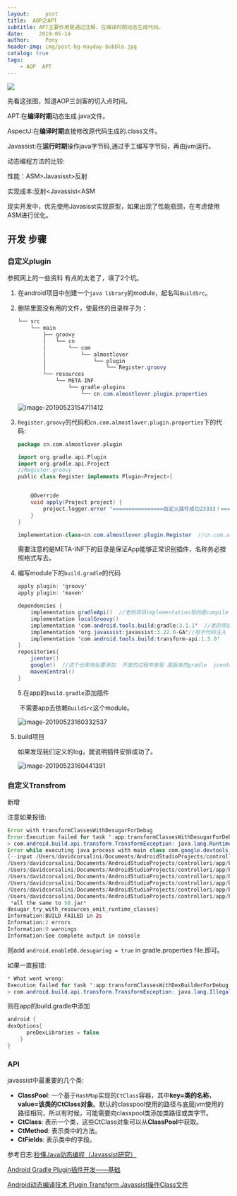 ```yaml
---
layout:     post
title:  AOP之APT
subtitle: APT主要作用是通过注解，在编译时期动态生成代码。
date:     2019-05-14
author:     Pony
header-img: img/post-bg-mayday-bubble.jpg
catalog: true
tags:
    - AOP  APT
---
```


![](https://ws4.sinaimg.cn/large/006tNc79ly1g2zgnxb7eoj30f00bu75e.jpg)

先看这张图，知道AOP三剑客的切入点时间。

APT:在**编译时期**动态生成.java文件。

AspectJ:在**编译时期**直接修改原代码生成的.class文件。

Javassist:在**运行时期**操作java字节码,通过手工编写字节码，再由jvm运行。



动态编程方法的比较:

性能：ASM>Javasisst>反射

实现成本:反射<Javassist<ASM



现实开发中，优先使用Javasisst实现原型，如果出现了性能瓶颈，在考虑使用ASM进行优化。



## 开发 步骤

### 自定义plugin

参照网上的一些资料 有点的太老了，填了2个坑。

1. 在android项目中创建一个`java library`的module，起名叫`BuildSrc`。

2. 删除里面没有用的文件，使最终的目录样子为：

   ```java
   └── src
       └── main
           ├── groovy
           │   └── cn
           │       └── com
           │           └── almostlover
           │               └── plugin
           │                   └── Register.groovy
           └── resources
               └── META-INF
                   └── gradle-plugins
                       └── cn.com.almostlover.plugin.properties
   ```

   ![image-20190523154711412](http://ww1.sinaimg.cn/large/006tNc79ly1g3barn1zmsj30ra0d6ab7.jpg)

3. `Register.groovy`的代码和`cn.com.almostlover.plugin.properties`下的代码:

   ```groovy
   package cn.com.almostlover.plugin
   
   import org.gradle.api.Plugin
   import org.gradle.api.Project
   //Register.groovy
   public class Register implements Plugin<Project>{
   
   
       @Override
       void apply(Project project) {
           project.logger.error "================自定义插件成功23333！=========="
       }
   }
   ```

   ```java
   implementation-class=cn.com.almostlover.plugin.Register  //cn.com.almostlover.plugin.properties
   ```

   需要注意的是META-INF下的目录是保证App能够正常识别插件，名称务必按照格式写去。 

4. 编写module下的`build.gradle`的代码

   ```java
   apply plugin: 'groovy'
   apply plugin: 'maven'
   
   dependencies {
       implementation gradleApi()  //老的项目implementation写的是compile 会导致报错:Don't know how to compute maven coordinate for artifact API,把compile替换成implementation即可。
       implementation localGroovy()
       implementation 'com.android.tools.build:gradle:3.1.1'  //老的项目是 2.2 太老了，我改的和project下的build.gradle的gradle版本一致就好了，至少不会出错
       implementation 'org.javassist:javassist:3.22.0-GA'//用于代码注入
       implementation 'com.android.tools.build:transform-api:1.5.0'
   }
   repositories{
       jcenter()
       google()  //这个仓库地址要添加  开发的过程中发现 高版本的gradle  jcenter和mavenCentral都没有  只能从google中去下载gradle高版本
       mavenCentral()
   }
   
   ```

   5.在app的`build.gradle`添加插件

   ​	不需要app去依赖`BuildSrc`这个module。

   ![image-20190523160332537](http://ww3.sinaimg.cn/large/006tNc79ly1g3bb8hlikxj30oo0dggni.jpg)

5. build项目

   如果发现我们定义的log，就说明插件安排成功了。

   ![image-20190523160441391](http://ww1.sinaimg.cn/large/006tNc79ly1g3bb9p9savj30o40eiac9.jpg)





### 自定义Transfrom

新增



注意如果报错:

```java
Error with transformClassesWithDesugarForDebug
Error:Execution failed for task ':app:transformClassesWithDesugarForDebug'.
> com.android.build.api.transform.TransformException: java.lang.RuntimeException: java.lang.RuntimeException: com.android.ide.common.process.ProcessException: 
Error while executing java process with main class com.google.devtools.build.android.desugar.Desugar with arguments 
{--input /Users/davidcorsalini/Documents/AndroidStudioProjects/controllori/app/build/intermediates/classes/debug --output 
/Users/davidcorsalini/Documents/AndroidStudioProjects/controllori/app/build/intermediates/transforms/desugar/debug/0 --classpath_entry 
/Users/davidcorsalini/Documents/AndroidStudioProjects/controllori/app/build/intermediates/classes/debug --classpath_entry 
/Users/davidcorsalini/Documents/AndroidStudioProjects/controllori/app/build/intermediates/transforms/stackFramesFixer/debug/0.jar --classpath_entry 
/Users/davidcorsalini/Documents/AndroidStudioProjects/controllori/app/build/intermediates/transforms/stackFramesFixer/debug/1.jar --classpath_entry 
/Users/davidcorsalini/Documents/AndroidStudioProjects/controllori/app/build/intermediates/transforms/stackFramesFixer/debug/2.jar --classpath_entry 
/Users/davidcorsalini/Documents/AndroidStudioProjects/controllori/app/build/intermediates/transforms/stackFramesFixer/debug/3.jar --classpath_entry 
 *all the same to 58.jar*
desugar_try_with_resources_omit_runtime_classes}
Information:BUILD FAILED in 2s
Information:2 errors
Information:0 warnings
Information:See complete output in console
```

则add `android.enableD8.desugaring = true` in gradle.properties file.即可。





如果一直报错:

```java
* What went wrong:
Execution failed for task ':app:transformClassesWithDexBuilderForDebug'.
> com.android.build.api.transform.TransformException: java.lang.IllegalArgumentException: java.lang.IllegalArgumentException
```

则在app的build.gradle中添加

```java
android {    
dexOptions{
      preDexLibraries = false
    }
}
```



### API

javassist中最重要的几个类:

 * **ClassPool**: 一个基于`HashMap`实现的`CtClass`容器，其中**key=类的名称**，**value=该类的CtClass对象**。默认的classpool使用的路径与底层jvm使用的路径相同，所以有时候，可能需要向classpool类添加类路径或类字节。
 * **CtClass**: 表示一个类，这些CtClass对象可以从**ClassPool**中获取。
 * **CtMethod**: 表示类中的方法。
 * **CtFields**: 表示类中的字段。

















参考日志:[秒懂Java动态编程（Javassist研究）](<https://blog.csdn.net/ShuSheng0007/article/details/81269295>)

[Android Gradle Plugin插件开发——基础](<https://blog.csdn.net/guy_guy/article/details/80914600>)

[Android动态编译技术 Plugin Transform Javassist操作Class文件](<https://www.jianshu.com/p/a6be7cdcfc65>)

